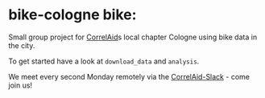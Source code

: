 # bike-cologne bike:
Small group project for [CorrelAid](https://correlaid.org/)s local chapter Cologne using bike data in the city.

To get started have a look at `download_data` and `analysis`.

We meet every second Monday remotely via the [CorrelAid-Slack](https://correlaid.org/en/volunteer/) - come join us!
